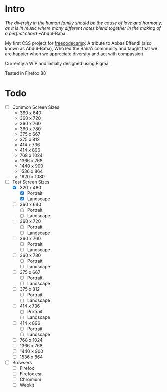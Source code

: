 Intro
=====

*The diversity in the human family should be the cause of love and harmony, as it is in music where many different notes blend together in the making of a perfect chord* ~Abdul-Baha

My first CSS project for [freecodecamp](freecodecamp.org): A tribute to Abbas Effendi (also known as Abdul-Baha), Who led the Baha'i community and taught that we are happier when we appreciate diversity and act with compassion

Currently a WIP and initially designed using Figma

Tested in Firefox 88

Todo
====

- [ ] Common Screen Sizes
    - 360 x 640
    - 360 x 720
    - 360 x 760
    - 360 x 780
    - 375 x 667
    - 375 x 812
    - 414 x 736
    - 414 x 896
    - 768 x 1024
    - 1366 x 768
    - 1440 x 900
    - 1536 x 864
    - 1920 x 1080
- [ ] Test Screen Sizes
  - [x] 320 x 480
    - [x] Portrait
    - [x] Landscape
  - [ ] 360 x 640
    - [ ] Portrait
    - [ ] Landscape
  - [ ] 360 x 720
    - [ ] Portrait
    - [ ] Landscape
  - [ ] 360 x 760
    - [ ] Portrait
    - [ ] Landscape
  - [ ] 360 x 780
    - [ ] Portrait
    - [ ] Landscape
  - [ ] 375 x 667
    - [ ] Portrait
    - [ ] Landscape
  - [ ] 375 x 812
    - [ ] Portrait
    - [ ] Landscape
  - [ ] 414 x 736
    - [ ] Portrait
    - [ ] Landscape
  - [ ] 414 x 896
    - [ ] Portrait
    - [ ] Landscape
  - [ ] 768 x 1024
  - [ ] 1366 x 768
  - [ ] 1440 x 900
  - [ ] 1536 x 864
- [ ] Browsers
    - [ ] Firefox
    - [ ] Firefox esr
    - [ ] Chromium
    - [ ] Webkit
